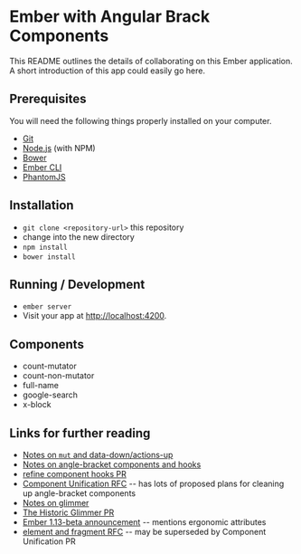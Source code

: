 # Ember with Angular Brack Components

This README outlines the details of collaborating on this Ember application.
A short introduction of this app could easily go here.

## Prerequisites

You will need the following things properly installed on your computer.

* [Git](http://git-scm.com/)
* [Node.js](http://nodejs.org/) (with NPM)
* [Bower](http://bower.io/)
* [Ember CLI](http://www.ember-cli.com/)
* [PhantomJS](http://phantomjs.org/)

## Installation

* `git clone <repository-url>` this repository
* change into the new directory
* `npm install`
* `bower install`

## Running / Development

* `ember server`
* Visit your app at [http://localhost:4200](http://localhost:4200).

## Components

  * count-mutator
  * count-non-mutator
  * full-name
  * google-search
  * x-block

## Links for further reading

  * [Notes on `mut` and data-down/actions-up](http://emberjs.com/blog/2015/05/10/run-up-to-two-oh.html)
  * [Notes on angle-bracket components and hooks](http://emberjs.com/blog/2015/05/24/another-two-oh-status-update.html)
  * [refine component hooks PR](https://github.com/emberjs/ember.js/pull/11127)
  * [Component Unification RFC](https://github.com/emberjs/rfcs/blob/angle-bracket-components/active/0000-component-unification.md) -- has lots of proposed plans for cleaning up angle-bracket components
  * [Notes on glimmer](http://emberjs.com/blog/2015/05/05/glimmer-merging.html)
  * [The Historic Glimmer PR](https://github.com/emberjs/ember.js/pull/10501)
  * [Ember 1.13-beta announcement](http://emberjs.com/blog/2015/05/13/ember-1-12-released.html) -- mentions ergonomic attributes
  * [element and fragment RFC](https://github.com/emberjs/rfcs/pull/37) -- may be superseded by Component Unification PR
